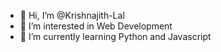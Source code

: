 - 👋 Hi, I’m @Krishnajith-Lal
- 👀 I’m interested in Web Development
- 🌱 I’m currently learning Python and Javascript
<!---
- 💞️ I’m looking to collaborate on ...
- 📫 How to reach me ...
Krishnajith-Lal/Krishnajith-Lal is a ✨ special ✨ repository because its `README.md` (this file) appears on your GitHub profile.
You can click the Preview link to take a look at your changes.
--->
